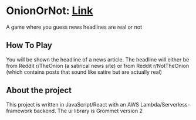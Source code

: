 # OnionOrNot: [Link](https://onion-or-not.com)

A game where you guess news headlines are real or not

## How To Play

You will be shown the headline of a news article. The headline will either be from Reddit r/TheOnion (a satirical news site) or from Reddit r/NotTheOnion (which contains posts that sound like satire but are actually real)

## About the project

This project is written in JavaScript/React with an AWS Lambda/Serverless-framework backend. The ui library is Grommet version 2

